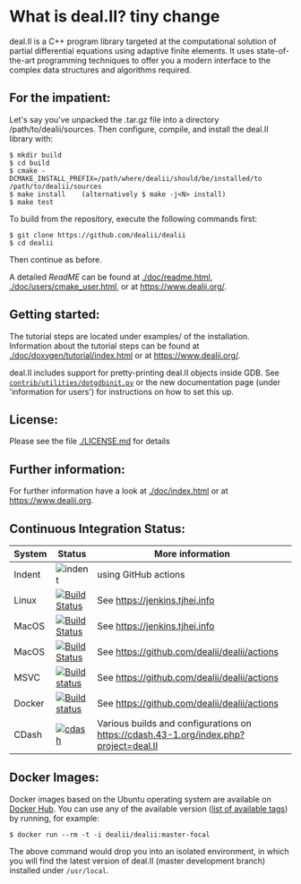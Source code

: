 What is deal.II? tiny change
================

deal.II is a C++ program library targeted at the computational solution
of partial differential equations using adaptive finite elements. It uses
state-of-the-art programming techniques to offer you a modern interface
to the complex data structures and algorithms required.

For the impatient:
------------------

Let's say you've unpacked the .tar.gz file into a directory /path/to/dealii/sources. 
Then configure, compile, and install the deal.II library with:

    $ mkdir build
    $ cd build
    $ cmake -DCMAKE_INSTALL_PREFIX=/path/where/dealii/should/be/installed/to /path/to/dealii/sources
    $ make install    (alternatively $ make -j<N> install)
    $ make test

To build from the repository, execute the following commands first:

    $ git clone https://github.com/dealii/dealii
    $ cd dealii

Then continue as before.

A detailed *ReadME* can be found at [./doc/readme.html](https://dealii.org/developer/readme.html),
[./doc/users/cmake_user.html](https://dealii.org/developer/users/cmake_user.html),
or at https://www.dealii.org/.

Getting started:
----------------

The tutorial steps are located under examples/ of the installation.
Information about the tutorial steps can be found at
[./doc/doxygen/tutorial/index.html](https://dealii.org/developer/doxygen/deal.II/Tutorial.html)
or at https://www.dealii.org/.

deal.II includes support for pretty-printing deal.II objects inside GDB.
See [`contrib/utilities/dotgdbinit.py`](contrib/utilities/dotgdbinit.py) or
the new documentation page (under 'information for users') for instructions
on how to set this up.

License:
--------

Please see the file [./LICENSE.md](LICENSE.md) for details

Further information:
--------------------

For further information have a look at
[./doc/index.html](https://dealii.org/developer/index.html) or at
https://www.dealii.org.

Continuous Integration Status:
------------------------

| System | Status                                                                                                                                                                                                                                           | More information                                                                      |
| ------ | ------------------------------------------------------------------------------------------------------------------------------------------------------------------------------------------------------------------------------------------------ | ------------------------------------------------------------------------------------- |
| Indent | ![indent](https://github.com/dealii/dealii/workflows/indent/badge.svg)                                                                                                                                                                           | using GitHub actions                                                                  |
| Linux  | [![Build Status](https://jenkins.tjhei.info/job/dealii/job/master/badge/icon)](https://jenkins.tjhei.info/job/dealii/job/master/)                                                                                                                | See https://jenkins.tjhei.info                                                        |
| MacOS  | [![Build Status](https://jenkins.tjhei.info/job/dealii-OSX/job/master/badge/icon)](https://jenkins.tjhei.info/job/dealii-OSX/job/master/)                                                                                                        | See https://jenkins.tjhei.info                                                        |
| MacOS  | [![Build Status](https://github.com/dealii/dealii/workflows/github-CI/badge.svg)](https://github.com/dealii/dealii/actions?query=workflow%3Agithub-CI)                                                                                           | See https://github.com/dealii/dealii/actions                                          |
| MSVC   | [![Build status](https://github.com/dealii/dealii/workflows/github-windows/badge.svg)](https://github.com/dealii/dealii/actions?query=workflow%3Agithub-windows)                                                                                 | See https://github.com/dealii/dealii/actions                                          |
| Docker | [![Build status](https://github.com/dealii/dealii/workflows/github-docker/badge.svg)](https://github.com/dealii/dealii/actions?query=workflow%3Agithub-docker)                                                                                   | See https://github.com/dealii/dealii/actions                                          |
| CDash  | [![cdash](https://img.shields.io/website?down_color=lightgrey&down_message=offline&label=CDash&up_color=green&up_message=up&url=https%3A%2F%2Fcdash.43-1.org%2Findex.php%3Fproject%3Ddeal.II)](https://cdash.43-1.org/index.php?project=deal.II) | Various builds and configurations on https://cdash.43-1.org/index.php?project=deal.II |

Docker Images:
-------------

Docker images based on the Ubuntu operating system are available on
[Docker Hub](https://hub.docker.com/repository/docker/dealii/dealii). You can 
use any of the available version 
([list of available tags](https://hub.docker.com/repository/docker/dealii/dealii/tags)) 
by running, for example:

    $ docker run --rm -t -i dealii/dealii:master-focal

The above command would drop you into an isolated environment, in which you 
will find the latest version of deal.II (master development branch) installed
under `/usr/local`.

